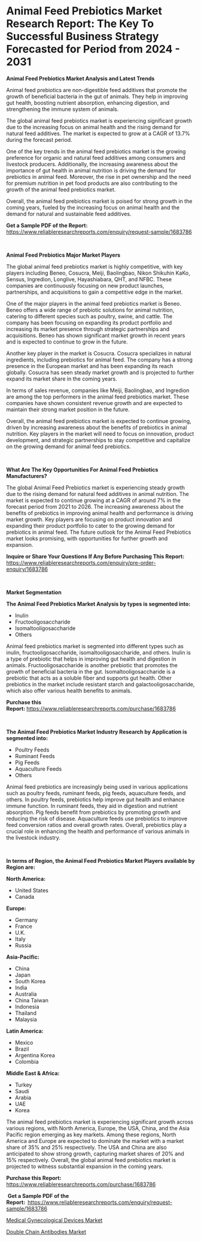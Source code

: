<p><h1>Animal Feed Prebiotics Market Research Report: The Key To Successful Business Strategy Forecasted for Period from 2024 - 2031</h1></p><p><strong>Animal Feed Prebiotics Market Analysis and Latest Trends</strong></p>
<p><p>Animal feed prebiotics are non-digestible feed additives that promote the growth of beneficial bacteria in the gut of animals. They help in improving gut health, boosting nutrient absorption, enhancing digestion, and strengthening the immune system of animals.</p><p>The global animal feed prebiotics market is experiencing significant growth due to the increasing focus on animal health and the rising demand for natural feed additives. The market is expected to grow at a CAGR of 13.7% during the forecast period.</p><p>One of the key trends in the animal feed prebiotics market is the growing preference for organic and natural feed additives among consumers and livestock producers. Additionally, the increasing awareness about the importance of gut health in animal nutrition is driving the demand for prebiotics in animal feed. Moreover, the rise in pet ownership and the need for premium nutrition in pet food products are also contributing to the growth of the animal feed prebiotics market.</p><p>Overall, the animal feed prebiotics market is poised for strong growth in the coming years, fueled by the increasing focus on animal health and the demand for natural and sustainable feed additives.</p></p>
<p><strong>Get a Sample PDF of the Report:&nbsp;</strong> <a href="https://www.reliableresearchreports.com/enquiry/request-sample/1683786">https://www.reliableresearchreports.com/enquiry/request-sample/1683786</a></p>
<p>&nbsp;</p>
<p><strong>Animal Feed Prebiotics Major Market Players</strong></p>
<p><p>The global animal feed prebiotics market is highly competitive, with key players including Beneo, Cosucra, Meiji, Baolingbao, Nikon Shikuhin KaKo, Sensus, Ingredion, Longlive, Hayashiabara, QHT, and NFBC. These companies are continuously focusing on new product launches, partnerships, and acquisitions to gain a competitive edge in the market.</p><p>One of the major players in the animal feed prebiotics market is Beneo. Beneo offers a wide range of prebiotic solutions for animal nutrition, catering to different species such as poultry, swine, and cattle. The company has been focusing on expanding its product portfolio and increasing its market presence through strategic partnerships and acquisitions. Beneo has shown significant market growth in recent years and is expected to continue to grow in the future.</p><p>Another key player in the market is Cosucra. Cosucra specializes in natural ingredients, including prebiotics for animal feed. The company has a strong presence in the European market and has been expanding its reach globally. Cosucra has seen steady market growth and is projected to further expand its market share in the coming years.</p><p>In terms of sales revenue, companies like Meiji, Baolingbao, and Ingredion are among the top performers in the animal feed prebiotics market. These companies have shown consistent revenue growth and are expected to maintain their strong market position in the future.</p><p>Overall, the animal feed prebiotics market is expected to continue growing, driven by increasing awareness about the benefits of prebiotics in animal nutrition. Key players in the market will need to focus on innovation, product development, and strategic partnerships to stay competitive and capitalize on the growing demand for animal feed prebiotics.</p></p>
<p>&nbsp;</p>
<p><strong>What Are The Key Opportunities For Animal Feed Prebiotics Manufacturers?</strong></p>
<p><p>The global Animal Feed Prebiotics market is experiencing steady growth due to the rising demand for natural feed additives in animal nutrition. The market is expected to continue growing at a CAGR of around 7% in the forecast period from 2021 to 2026. The increasing awareness about the benefits of prebiotics in improving animal health and performance is driving market growth. Key players are focusing on product innovation and expanding their product portfolio to cater to the growing demand for prebiotics in animal feed. The future outlook for the Animal Feed Prebiotics market looks promising, with opportunities for further growth and expansion.</p></p>
<p><strong>Inquire or Share Your Questions If Any Before Purchasing This Report:</strong> <a href="https://www.reliableresearchreports.com/enquiry/pre-order-enquiry/1683786">https://www.reliableresearchreports.com/enquiry/pre-order-enquiry/1683786</a></p>
<p>&nbsp;</p>
<p><strong>Market Segmentation</strong></p>
<p><strong>The Animal Feed Prebiotics Market Analysis by types is segmented into:</strong></p>
<p><ul><li>Inulin</li><li>Fructooligosaccharide</li><li>Isomaltooligosaccharide</li><li>Others</li></ul></p>
<p><p>Animal feed prebiotics market is segmented into different types such as inulin, fructooligosaccharide, isomaltooligosaccharide, and others. Inulin is a type of prebiotic that helps in improving gut health and digestion in animals. Fructooligosaccharide is another prebiotic that promotes the growth of beneficial bacteria in the gut. Isomaltooligosaccharide is a prebiotic that acts as a soluble fiber and supports gut health. Other prebiotics in the market include resistant starch and galactooligosaccharide, which also offer various health benefits to animals.</p></p>
<p><strong>Purchase this Report:&nbsp;</strong><a href="https://www.reliableresearchreports.com/purchase/1683786">https://www.reliableresearchreports.com/purchase/1683786</a></p>
<p>&nbsp;</p>
<p><strong>The Animal Feed Prebiotics Market Industry Research by Application is segmented into:</strong></p>
<p><ul><li>Poultry Feeds</li><li>Ruminant Feeds</li><li>Pig Feeds</li><li>Aquaculture Feeds</li><li>Others</li></ul></p>
<p><p>Animal feed prebiotics are increasingly being used in various applications such as poultry feeds, ruminant feeds, pig feeds, aquaculture feeds, and others. In poultry feeds, prebiotics help improve gut health and enhance immune function. In ruminant feeds, they aid in digestion and nutrient absorption. Pig feeds benefit from prebiotics by promoting growth and reducing the risk of disease. Aquaculture feeds use prebiotics to improve feed conversion ratios and overall growth rates. Overall, prebiotics play a crucial role in enhancing the health and performance of various animals in the livestock industry.</p></p>
<p>&nbsp;</p>
<p><strong>In terms of Region, the Animal Feed Prebiotics Market Players available by Region are:</strong></p>
<p>
    <p> <strong> North America: </strong>
        <ul>
            <li>United States</li>
            <li>Canada</li>
        </ul>
        </p> 
    <p> <strong> Europe: </strong>
        <ul>
            <li>Germany</li>
            <li>France</li>
            <li>U.K.</li>
            <li>Italy</li>
            <li>Russia</li>
        </ul>
        </p> 
    <p> <strong> Asia-Pacific: </strong>
        <ul>
            <li>China</li>
            <li>Japan</li>
            <li>South Korea</li>
            <li>India</li>
            <li>Australia</li>
            <li>China Taiwan</li>
            <li>Indonesia</li>
            <li>Thailand</li>
            <li>Malaysia</li>
        </ul>
        </p> 
    <p> <strong> Latin America: </strong>
        <ul>
            <li>Mexico</li>
            <li>Brazil</li>
            <li>Argentina Korea</li>
            <li>Colombia</li>
        </ul>
        </p> 
    <p> <strong> Middle East & Africa: </strong>
        <ul>
            <li>Turkey</li>
            <li>Saudi</li>
            <li>Arabia</li>
            <li>UAE</li>
            <li>Korea</li>
        </ul>
    </p>
    </p>
<p><p>The animal feed prebiotics market is experiencing significant growth across various regions, with North America, Europe, the USA, China, and the Asia Pacific region emerging as key markets. Among these regions, North America and Europe are expected to dominate the market with a market share of 35% and 25% respectively. The USA and China are also anticipated to show strong growth, capturing market shares of 20% and 15% respectively. Overall, the global animal feed prebiotics market is projected to witness substantial expansion in the coming years.</p></p>
<p><strong>Purchase this Report: </strong><a href="https://www.reliableresearchreports.com/purchase/1683786">https://www.reliableresearchreports.com/purchase/1683786</a></p>
<p>&nbsp;<strong>Get a Sample PDF of the Report:&nbsp;&nbsp;</strong><a href="https://www.reliableresearchreports.com/enquiry/request-sample/1683786">https://www.reliableresearchreports.com/enquiry/request-sample/1683786</a></p>
<p><strong></strong></p>
<p><p><a href="https://issuu.com/reportprime-2/docs/medical-gynecological-devices-market-size-2030.ppt">Medical Gynecological Devices Market</a></p><p><a href="https://issuu.com/reportprime-2/docs/double-chain-antibodies-market-size-2030.pptx">Double Chain Antibodies Market</a></p></p>